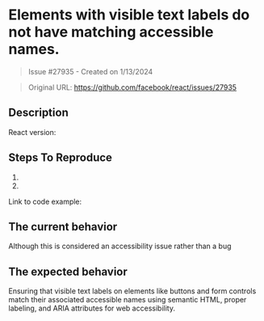 # Elements with visible text labels do not have matching accessible names.

> Issue #27935 - Created on 1/13/2024

> Original URL: https://github.com/facebook/react/issues/27935

## Description

<!--
  Please provide a clear and concise description of what the bug is. Include
  screenshots if needed. Please test using the latest version of the relevant
  React packages to make sure your issue has not already been fixed.
-->

React version:

## Steps To Reproduce

1.
2.

<!--
  Your bug will get fixed much faster if we can run your code and it doesn't
  have dependencies other than React. Issues without reproduction steps or
  code examples may be immediately closed as not actionable.
-->

Link to code example:

<!--
  Please provide a CodeSandbox (https://codesandbox.io/s/new), a link to a
  repository on GitHub, or provide a minimal code example that reproduces the
  problem. You may provide a screenshot of the application if you think it is
  relevant to your bug report. Here are some tips for providing a minimal
  example: https://stackoverflow.com/help/mcve.
-->

## The current behavior
Although this is considered an accessibility issue rather than a bug

## The expected behavior
Ensuring that visible text labels on elements like buttons and form controls match their associated accessible names using semantic HTML, proper labeling, and ARIA attributes for web accessibility.
